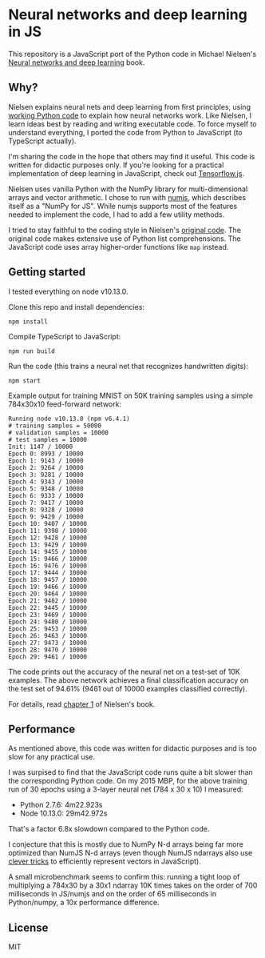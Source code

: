 # Neural networks and deep learning in JS

This repository is a JavaScript port of the Python code in Michael Nielsen's
[Neural networks and deep learning](http://neuralnetworksanddeeplearning.com) book.

## Why?

Nielsen explains neural nets and deep learning from first principles,
using [working Python code](https://github.com/mnielsen/neural-networks-and-deep-learning)
to explain how neural networks work. Like
Nielsen, I learn ideas best by reading and writing executable code.
To force myself to understand everything, I ported the code from Python to JavaScript (to TypeScript actually).

I'm sharing the code in the hope that others may find it useful.
This code is written for didactic purposes only. If you're looking
for a practical implementation of deep learning in JavaScript,
check out [Tensorflow.js](https://js.tensorflow.org/).

Nielsen uses vanilla Python with the NumPy library for multi-dimensional
arrays and vector arithmetic. I chose to run with [numjs](https://github.com/nicolaspanel/numjs), which describes
itself as a "NumPy for JS". While numjs supports most of the features
needed to implement the code, I had to add a few utility methods.

I tried to stay faithful to the coding style in Nielsen's [original code](https://github.com/mnielsen/neural-networks-and-deep-learning).
The original code makes extensive use of Python list comprehensions.
The JavaScript code uses array higher-order functions like `map` instead.

## Getting started

I tested everything on node v10.13.0.

Clone this repo and install dependencies:

```
npm install
```

Compile TypeScript to JavaScript:

```
npm run build
```

Run the code (this trains a neural net that recognizes handwritten digits):

```
npm start
```

Example output for training MNIST on 50K training samples using a simple 784x30x10 feed-forward network:

```
Running node v10.13.0 (npm v6.4.1)
# training samples = 50000
# validation samples = 10000
# test samples = 10000
Init: 1147 / 10000
Epoch 0: 8993 / 10000
Epoch 1: 9143 / 10000
Epoch 2: 9264 / 10000
Epoch 3: 9281 / 10000
Epoch 4: 9343 / 10000
Epoch 5: 9348 / 10000
Epoch 6: 9333 / 10000
Epoch 7: 9417 / 10000
Epoch 8: 9328 / 10000
Epoch 9: 9429 / 10000
Epoch 10: 9407 / 10000
Epoch 11: 9398 / 10000
Epoch 12: 9428 / 10000
Epoch 13: 9429 / 10000
Epoch 14: 9455 / 10000
Epoch 15: 9466 / 10000
Epoch 16: 9476 / 10000
Epoch 17: 9444 / 10000
Epoch 18: 9457 / 10000
Epoch 19: 9466 / 10000
Epoch 20: 9464 / 10000
Epoch 21: 9482 / 10000
Epoch 22: 9445 / 10000
Epoch 23: 9469 / 10000
Epoch 24: 9480 / 10000
Epoch 25: 9453 / 10000
Epoch 26: 9463 / 10000
Epoch 27: 9473 / 10000
Epoch 28: 9470 / 10000
Epoch 29: 9461 / 10000
```

The code prints out the accuracy of the neural net on a test-set of 10K examples. The above network achieves a final classification accuracy on the test set of 94.61% (9461 out of 10000 examples classified correctly).

For details, read [chapter 1](http://neuralnetworksanddeeplearning.com/chap1.html) of Nielsen's book.

## Performance

As mentioned above, this code was written for didactic purposes and is too slow for any practical use.

I was surpised to find that the JavaScript code runs quite a bit slower than the corresponding Python code. On my 2015 MBP, for the above training run of 30 epochs using a 3-layer neural net (784 x 30 x 10) I measured:

  * Python 2.7.6: 4m22.923s
  * Node 10.13.0: 29m42.972s

That's a factor 6.8x slowdown compared to the Python code.

I conjecture that this is mostly due to NumPy N-d arrays being far more optimized than NumJS N-d arrays (even though NumJS ndarrays also use [clever tricks](http://mikolalysenko.github.io/ndarray-presentation/) to efficiently represent vectors in JavaScript).

A small microbenchmark seems to confirm this: running a tight loop of
multiplying a 784x30 by a 30x1 ndarray 10K times takes on the order of 700 milliseconds in JS/numjs and on the order of 65 milliseconds in Python/numpy, a 10x performance difference.

## License

MIT